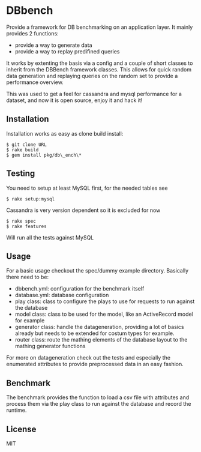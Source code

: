 # DBbench

Provide a framework for DB benchmarking on an application layer. It mainly
provides 2 functions:

  * provide a way to generate data
  * provide a way to replay predifined queries

It works by extenting the basis via a config and a couple of short classes to
inherit from the DBBench framework classes. This allows for quick random data
generation and replaying queries on the random set to provide a performance
overview.

This was used to get a feel for cassandra and mysql performance for a dataset,
and now it is open source, enjoy it and hack it!

## Installation

Installation works as easy as clone build install:

    $ git clone URL
    $ rake build
    $ gem install pkg/db\_ench\*

## Testing
You need to setup at least MySQL first, for the needed tables see

    $ rake setup:mysql

Cassandra is very version dependent so it is excluded for now

    $ rake spec
    $ rake features

Will run all the tests against MySQL

## Usage

For a basic usage checkout the spec/dummy example directory. Basically there
need to be:

  * dbbench.yml: configuration for the benchmark itself
  * database.yml: database configuration
  * play class: class to configure the plays to use for requests to run against
    the database
  * model class: class to be used for the model, like an ActiveRecord model for
    example
  * generator class: handle the datageneration, providing a lot of basics
    already but needs to be extended for costum types for example.
  * router class: route the mathing elements of the database layout to the
    mathing generator functions

For more on datageneration check out the tests and especially the enumerated
attributes to provide preprocessed data in an easy fashion.

## Benchmark

The benchmark provides the function to load a csv file with attributes and
process them via the play class to run against the database and record the
runtime.

## License

MIT


